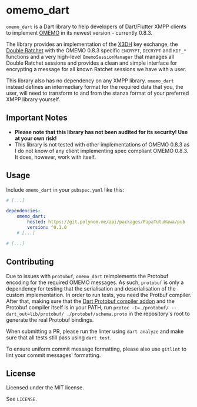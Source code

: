 # omemo_dart

`omemo_dart` is a Dart library to help developers of Dart/Flutter XMPP clients to implement
[OMEMO](https://xmpp.org/extensions/xep-0384.html) in its newest version - currently 0.8.3.

The library provides an implementation of the [X3DH](https://signal.org/docs/specifications/x3dh/)
key exchange, the [Double Ratchet](https://signal.org/docs/specifications/doubleratchet/) with
the OMEMO 0.8.3 specific `ENCRYPT`, `DECRYPT` and `KDF_*` functions and a very high-level
`OmemoSessionManager` that manages all Double Ratchet sessions and provides a clean and simple
interface for encrypting a message for all known Ratchet sessions we have with a user.

This library also has no dependency on any XMPP library. `omemo_dart` instead defines an
intermediary format for the required data that you, the user, will need to transform to and from
the stanza format of your preferred XMPP library yourself.

## Important Notes

- **Please note that this library has not been audited for its security! Use at your own risk!**
- This library is not tested with other implementations of OMEMO 0.8.3 as I do not know of any client implementing spec compliant OMEMO 0.8.3. It does, however, work with itself.

## Usage

Include `omemo_dart` in your `pubspec.yaml` like this:

```yaml
# [...]

dependencies:
	omemo_dart:
		hosted: https://git.polynom.me/api/packages/PapaTutuWawa/pub
		version: ^0.1.0
	# [...]

# [...]
```

## Contributing

Due to issues with `protobuf`, `omemo_dart` reimplements the Protobuf encoding for the required
OMEMO messages. As such, `protobuf` is only a dependency for testing that the serialisation and
deserialisation of the custom implementation. In order to run tests, you need the Protbuf
compiler. After that, making sure that
the [Dart Protobuf compiler addon](https://pub.dev/packages/protoc_plugin) and the
Protobuf compiler itself is in your PATH,
run `protoc -I=./protobuf/ --dart_out=lib/protobuf/ ./protobuf/schema.proto` in the
repository's root to generate the real Protobuf bindings.

When submitting a PR, please run the linter using `dart analyze` and make sure that all
tests still pass using `dart test`.

To ensure uniform commit message formatting, please also use `gitlint` to lint your commit
messages' formatting.

## License

Licensed under the MIT license.

See `LICENSE`.
